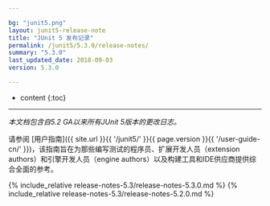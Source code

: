 ```yaml
---

bg: "junit5.png"
layout: junit5-release-note
title: "JUnit 5 发布记录"
permalink: /junit5/5.3.0/release-notes/
summary: "5.3.0"
last_updated_date: 2018-09-03
version: 5.3.0

---
```


* content
{:toc}

---


*本文档包含自5.2 GA以来所有JUnit 5版本的更改日志。*

请参阅 [用户指南]({{ site.url }}{{ '/junit5/' }}{{ page.version }}{{ '/user-guide-cn/' }})，该指南旨在为那些编写测试的程序员、扩展开发人员（extension authors）和引擎开发人员（engine authors）以及构建工具和IDE供应商提供综合全面的参考。


{% include_relative release-notes-5.3/release-notes-5.3.0.md %}
{% include_relative release-notes-5.3/release-notes-5.2.0.md %}















